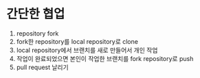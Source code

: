 # 간단한 협업
1. repository fork
2. fork한 repository를 local repository로 clone
3. local repository에서 브랜치를 새로 만들어서 개인 작업
4. 작업이 완료되었으면 본인이 작업한 브랜치를 fork repository로 push
5. pull request 날리기
